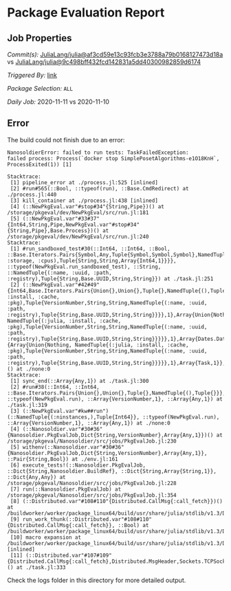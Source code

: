 # Package Evaluation Report

## Job Properties

*Commit(s):* [JuliaLang/julia@af3cd59e13c93fcb3e3788a79b0168127473d18a](https://github.com/JuliaLang/julia/commit/af3cd59e13c93fcb3e3788a79b0168127473d18a) vs [JuliaLang/julia@9c498bff432fcd142831a5dd40300982859d6174](https://github.com/JuliaLang/julia/commit/9c498bff432fcd142831a5dd40300982859d6174)

*Triggered By:* [link](https://github.com/JuliaLang/julia/commit/af3cd59e13c93fcb3e3788a79b0168127473d18a#commitcomment-44101832)

*Package Selection:* `ALL`

*Daily Job:* 2020-11-11 vs 2020-11-10

## Error

The build could not finish due to an error:

```
NanosoldierError: failed to run tests: TaskFailedException:
failed process: Process(`docker stop SimplePosetAlgorithms-e1O18KnH`, ProcessExited(1)) [1]

Stacktrace:
 [1] pipeline_error at ./process.jl:525 [inlined]
 [2] #run#565(::Bool, ::typeof(run), ::Base.CmdRedirect) at ./process.jl:440
 [3] kill_container at ./process.jl:438 [inlined]
 [4] (::NewPkgEval.var"#stop#34"{String,Pipe})() at /storage/pkgeval/dev/NewPkgEval/src/run.jl:181
 [5] (::NewPkgEval.var"#33#37"{Int64,String,Pipe,NewPkgEval.var"#stop#34"{String,Pipe},Base.Process})() at /storage/pkgeval/dev/NewPkgEval/src/run.jl:240
Stacktrace:
 [1] #run_sandboxed_test#30(::Int64, ::Int64, ::Bool, ::Base.Iterators.Pairs{Symbol,Any,Tuple{Symbol,Symbol,Symbol},NamedTuple{(:cache, :storage, :cpus),Tuple{String,String,Array{Int64,1}}}}, ::typeof(NewPkgEval.run_sandboxed_test), ::String, ::NamedTuple{(:name, :uuid, :path, :registry),Tuple{String,Base.UUID,String,String}}) at ./task.jl:251
 [2] (::NewPkgEval.var"#42#49"{Int64,Base.Iterators.Pairs{Union{},Union{},Tuple{},NamedTuple{(),Tuple{}}},String,Array{NamedTuple{(:julia, :install, :cache, :pkg),Tuple{VersionNumber,String,String,NamedTuple{(:name, :uuid, :path, :registry),Tuple{String,Base.UUID,String,String}}}},1},Array{Union{Nothing, NamedTuple{(:julia, :install, :cache, :pkg),Tuple{VersionNumber,String,String,NamedTuple{(:name, :uuid, :path, :registry),Tuple{String,Base.UUID,String,String}}}}},1},Array{Dates.DateTime,1},NewPkgEval.var"#stop_work#45"{Array{Union{Nothing, NamedTuple{(:julia, :install, :cache, :pkg),Tuple{VersionNumber,String,String,NamedTuple{(:name, :uuid, :path, :registry),Tuple{String,Base.UUID,String,String}}}}},1},Array{Task,1}},Int64})() at ./none:0
Stacktrace:
 [1] sync_end(::Array{Any,1}) at ./task.jl:300
 [2] #run#38(::Int64, ::Int64, ::Base.Iterators.Pairs{Union{},Union{},Tuple{},NamedTuple{(),Tuple{}}}, ::typeof(NewPkgEval.run), ::Array{VersionNumber,1}, ::Array{Any,1}) at ./task.jl:319
 [3] (::NewPkgEval.var"#kw##run")(::NamedTuple{(:ninstances,),Tuple{Int64}}, ::typeof(NewPkgEval.run), ::Array{VersionNumber,1}, ::Array{Any,1}) at ./none:0
 [4] (::Nanosoldier.var"#30#36"{Nanosoldier.PkgEvalJob,Dict{String,VersionNumber},Array{Any,1}})() at /storage/pkgeval/Nanosoldier/src/jobs/PkgEvalJob.jl:230
 [5] withenv(::Nanosoldier.var"#30#36"{Nanosoldier.PkgEvalJob,Dict{String,VersionNumber},Array{Any,1}}, ::Pair{String,Bool}) at ./env.jl:161
 [6] execute_tests!(::Nanosoldier.PkgEvalJob, ::Dict{String,Nanosoldier.BuildRef}, ::Dict{String,Array{String,1}}, ::Dict{Any,Any}) at /storage/pkgeval/Nanosoldier/src/jobs/PkgEvalJob.jl:228
 [7] run(::Nanosoldier.PkgEvalJob) at /storage/pkgeval/Nanosoldier/src/jobs/PkgEvalJob.jl:354
 [8] (::Distributed.var"#108#110"{Distributed.CallMsg{:call_fetch}})() at /buildworker/worker/package_linux64/build/usr/share/julia/stdlib/v1.3/Distributed/src/process_messages.jl:294
 [9] run_work_thunk(::Distributed.var"#108#110"{Distributed.CallMsg{:call_fetch}}, ::Bool) at /buildworker/worker/package_linux64/build/usr/share/julia/stdlib/v1.3/Distributed/src/process_messages.jl:79
 [10] macro expansion at /buildworker/worker/package_linux64/build/usr/share/julia/stdlib/v1.3/Distributed/src/process_messages.jl:294 [inlined]
 [11] (::Distributed.var"#107#109"{Distributed.CallMsg{:call_fetch},Distributed.MsgHeader,Sockets.TCPSocket})() at ./task.jl:333
```

Check the logs folder in this directory for more detailed output.

